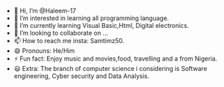 - 👋 Hi, I’m @Haleem-17
- 👀 I’m interested in learning all programming language.
- 🌱 I’m currently learning Visual Basic,Html, Digital electronics.
- 💞️ I’m looking to collaborate on ...
- 📫 How to reach me insta: Samtimz50.
- 😄 Pronouns: He/Him
- ⚡ Fun fact: Enjoy music and movies,food, travelling and a from Nigeria.
- 😃 Extra: The branch of computer science i considering is Software engineering, Cyber security and Data Analysis.
<!---
Haleem-17/Haleem-17 is a ✨ special ✨ repository because its `README.md` (this file) appears on your GitHub profile.
You can click the Preview link to take a look at your changes.
--->
